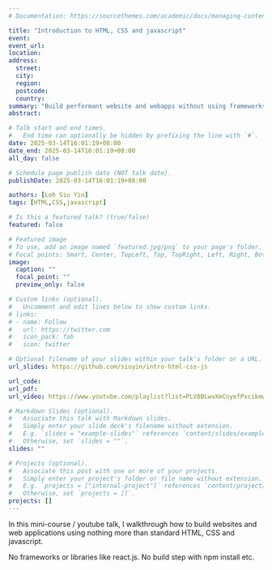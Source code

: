 ```yaml
---
# Documentation: https://sourcethemes.com/academic/docs/managing-content/

title: "Introduction to HTML, CSS and javascript"
event:
event_url:
location:
address:
  street:
  city:
  region:
  postcode:
  country:
summary: "Build performant website and webapps without using frameworks."
abstract:

# Talk start and end times.
#   End time can optionally be hidden by prefixing the line with `#`.
date: 2025-03-14T16:01:19+08:00
date_end: 2025-03-14T16:01:19+08:00
all_day: false

# Schedule page publish date (NOT talk date).
publishDate: 2025-03-14T16:01:19+08:00

authors: [Loh Siu Yin]
tags: [HTML,CSS,javascript]

# Is this a featured talk? (true/false)
featured: false

# Featured image
# To use, add an image named `featured.jpg/png` to your page's folder. 
# Focal points: Smart, Center, TopLeft, Top, TopRight, Left, Right, BottomLeft, Bottom, BottomRight.
image:
  caption: ""
  focal_point: ""
  preview_only: false

# Custom links (optional).
#   Uncomment and edit lines below to show custom links.
# links:
# - name: Follow
#   url: https://twitter.com
#   icon_pack: fab
#   icon: twitter

# Optional filename of your slides within your talk's folder or a URL.
url_slides: https://github.com/siuyin/intro-html-css-js

url_code:
url_pdf:
url_video: https://www.youtube.com/playlist?list=PLV8BLwvXmCnyefPxcikmwkGk0fqzFn2Tz

# Markdown Slides (optional).
#   Associate this talk with Markdown slides.
#   Simply enter your slide deck's filename without extension.
#   E.g. `slides = "example-slides"` references `content/slides/example-slides.md`.
#   Otherwise, set `slides = ""`.
slides: ""

# Projects (optional).
#   Associate this post with one or more of your projects.
#   Simply enter your project's folder or file name without extension.
#   E.g. `projects = ["internal-project"]` references `content/project/deep-learning/index.md`.
#   Otherwise, set `projects = []`.
projects: []
---
```

In this mini-course / youtube talk, I walkthrough how to build websites and web applications
using nothing more than standard HTML, CSS and javascript.

No frameworks or libraries like react.js. No build step with npm install etc.
